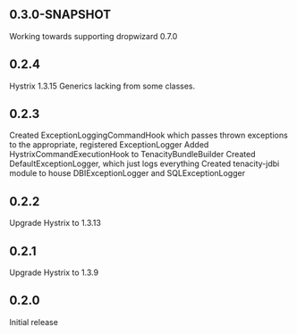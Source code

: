 0.3.0-SNAPSHOT
--------------
Working towards supporting dropwizard 0.7.0

0.2.4
-----
Hystrix 1.3.15
Generics lacking from some classes.

0.2.3
-----
Created ExceptionLoggingCommandHook which passes thrown exceptions to the appropriate, registered ExceptionLogger
Added HystrixCommandExecutionHook to TenacityBundleBuilder
Created DefaultExceptionLogger, which just logs everything
Created tenacity-jdbi module to house DBIExceptionLogger and SQLExceptionLogger

0.2.2
------
Upgrade Hystrix to 1.3.13

0.2.1
--------------
Upgrade Hystrix to 1.3.9


0.2.0
-----
Initial release
